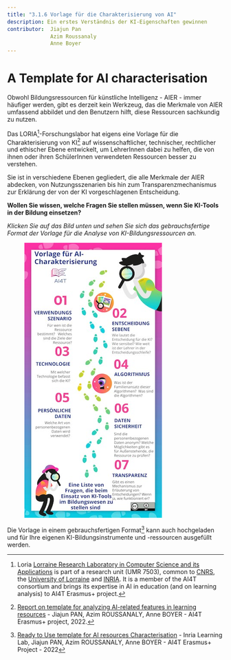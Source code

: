 ```yaml
---
title: "3.1.6 Vorlage für die Charakterisierung von AI"
description: Ein erstes Verständnis der KI-Eigenschaften gewinnen
contributor:  Jiajun Pan
              Azim Roussanaly
              Anne Boyer
---
```


# A Template for AI characterisation

Obwohl Bildungsressourcen für künstliche Intelligenz - AIER - immer häufiger werden, gibt es derzeit kein Werkzeug, das die Merkmale von AIER umfassend abbildet und den Benutzern hilft, diese Ressourcen sachkundig zu nutzen.

Das LORIA[^1]-Forschungslabor hat eigens eine Vorlage für die Charakterisierung von KI[^2] auf wissenschaftlicher, technischer, rechtlicher und ethischer Ebene entwickelt, um LehrerInnen dabei zu helfen, die von ihnen oder ihren SchülerInnen verwendeten Ressourcen besser zu verstehen.

Sie ist in verschiedene Ebenen gegliedert, die alle Merkmale der AIER abdecken, von Nutzungsszenarien bis hin zum Transparenzmechanismus zur Erklärung der von der KI vorgeschlagenen Entscheidung.

**Wollen Sie wissen, welche Fragen Sie stellen müssen, wenn Sie KI-Tools in der Bildung einsetzen?**

_Klicken Sie auf das Bild unten und sehen Sie sich das gebrauchsfertige Format der Vorlage für die Analyse von KI-Bildungsressourcen an._

<a href="./AI4T-Template_Ready_to_use.pdf" target="_blank"><figure>
  <img src="Images/AI4T-Template-Detective-visual-DE.jpg" alt="A Ready to Use template for AI resources Characterisation"/>
</figure></a>

Die Vorlage in einem gebrauchsfertigen Format[^3] kann auch hochgeladen und für Ihre eigenen KI-Bildungsinstrumente und -ressourcen ausgefüllt werden.

[^1]: Loria [Lorraine Research Laboratory in Computer Science and its Applications](https://www.loria.fr/en/) is part of a research unit (UMR 7503), common to [CNRS](https://www.cnrs.fr/en), the [University of Lorraine](https://welcome.univ-lorraine.fr/en/) and [INRIA](http://www.inria.fr/en/). It is a member of the AI4T consortium and brings its expertise in AI in education (and on learning analysis) to AI4T Erasmus+ project.

[^2]: [Report on template for analyzing AI-related features in learning resources](./REPORT_ON_THE_TEMPLATE_1.0.pdf) - Jiajun PAN, Azim ROUSSANALY, Anne BOYER - AI4T Erasmus+ project, 2022.

[^3]: [Ready to Use template for AI resources Characterisation](./AI4T-Template_Ready_to_use.pdf) - Inria Learning Lab, Jiajun PAN, Azim ROUSSANALY, Anne BOYER - AI4T Erasmus+ Project - 2022

